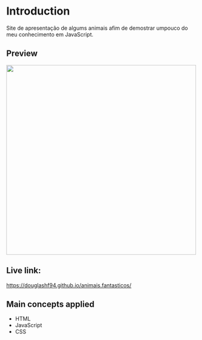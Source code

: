 # Introduction

Site de apresentação de algums animais afim de demostrar umpouco do meu
conhecimento em JavaScript.

## Preview

<img src="https://github.com/DouglasHF94/animais.fantasticos/animaisFantasticos.png" height="500"/>

## Live link:

https://douglashf94.github.io/animais.fantasticos/

## Main concepts applied

- HTML
- JavaScript
- CSS 